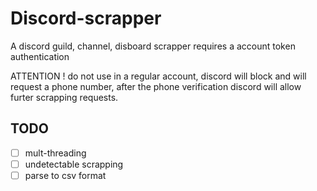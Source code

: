 # Discord-scrapper
A discord guild, channel, disboard scrapper
requires a account token authentication

ATTENTION !
do not use in a regular account, discord will block and will request a phone number,
after the phone verification discord will allow furter scrapping requests.

## TODO
- [ ] mult-threading
- [ ] undetectable scrapping
- [ ] parse to csv format
